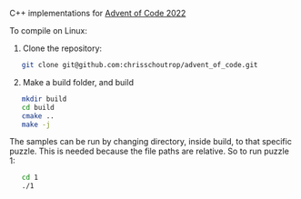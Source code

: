 C++ implementations for [Advent of Code 2022](https://adventofcode.com/)

To compile on Linux:

1. Clone the repository:

```bash
   git clone git@github.com:chrisschoutrop/advent_of_code.git
```

2. Make a build folder, and build

```bash
   mkdir build
   cd build
   cmake ..
   make -j
```

The samples can be run by changing directory, inside build, to that specific puzzle. This is needed because the file paths are relative. So to run puzzle 1:

```bash
   cd 1
   ./1
```
